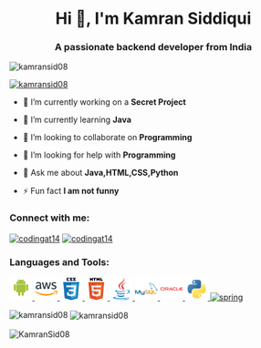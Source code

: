 <h1 align="center">Hi 👋, I'm Kamran Siddiqui</h1>
<h3 align="center">A passionate backend developer from India</h3>

<p align="left"> <img src="https://komarev.com/ghpvc/?username=KamranSid08&label=Profile%20views&color=0e75b6&style=flat" alt="kamransid08" /> </p>

<p align="left"> <a href="https://github.com/ryo-ma/github-profile-trophy"><img src="https://github-profile-trophy.vercel.app/?username=kamransid08" alt="kamransid08" /></a> </p>

- 🔭 I’m currently working on a **Secret Project**

- 🌱 I’m currently learning **Java**

- 👯 I’m looking to collaborate on **Programming**

- 🤝 I’m looking for help with **Programming**

- 💬 Ask me about **Java,HTML,CSS,Python**

- ⚡ Fun fact **I am not funny**

<h3 align="left">Connect with me:</h3>
<p align="left">
<a href="https://instagram.com/CodingAt14" target="blank"><img align="center" src="https://raw.githubusercontent.com/rahuldkjain/github-profile-readme-generator/master/src/images/icons/Social/instagram.svg" alt="codingat14" height="30" width="40" /></a>
<a href="https://www.youtube.com/CodingAt14" target="blank"><img align="center" src="https://raw.githubusercontent.com/rahuldkjain/github-profile-readme-generator/master/src/images/icons/Social/youtube.svg" alt="codingat14" height="30" width="40" /></a>
</p>

<h3 align="left">Languages and Tools:</h3>
<p align="left"> <a href="https://developer.android.com" target="_blank" rel="noreferrer"> <img src="https://raw.githubusercontent.com/devicons/devicon/master/icons/android/android-original-wordmark.svg" alt="android" width="40" height="40"/> </a> <a href="https://aws.amazon.com" target="_blank" rel="noreferrer"> <img src="https://raw.githubusercontent.com/devicons/devicon/master/icons/amazonwebservices/amazonwebservices-original-wordmark.svg" alt="aws" width="40" height="40"/> </a> <a href="https://www.w3schools.com/css/" target="_blank" rel="noreferrer"> <img src="https://raw.githubusercontent.com/devicons/devicon/master/icons/css3/css3-original-wordmark.svg" alt="css3" width="40" height="40"/> </a> <a href="https://www.w3.org/html/" target="_blank" rel="noreferrer"> <img src="https://raw.githubusercontent.com/devicons/devicon/master/icons/html5/html5-original-wordmark.svg" alt="html5" width="40" height="40"/> </a> <a href="https://www.java.com" target="_blank" rel="noreferrer"> <img src="https://raw.githubusercontent.com/devicons/devicon/master/icons/java/java-original.svg" alt="java" width="40" height="40"/> </a> <a href="https://www.mysql.com/" target="_blank" rel="noreferrer"> <img src="https://raw.githubusercontent.com/devicons/devicon/master/icons/mysql/mysql-original-wordmark.svg" alt="mysql" width="40" height="40"/> </a> <a href="https://www.oracle.com/" target="_blank" rel="noreferrer"> <img src="https://raw.githubusercontent.com/devicons/devicon/master/icons/oracle/oracle-original.svg" alt="oracle" width="40" height="40"/> </a> <a href="https://www.python.org" target="_blank" rel="noreferrer"> <img src="https://raw.githubusercontent.com/devicons/devicon/master/icons/python/python-original.svg" alt="python" width="40" height="40"/> </a> <a href="https://spring.io/" target="_blank" rel="noreferrer"> <img src="https://www.vectorlogo.zone/logos/springio/springio-icon.svg" alt="spring" width="40" height="40"/> </a> </p>

<p><img align="left" src="https://github-readme-stats.vercel.app/api/top-langs?username=kamransid08&show_icons=true&locale=en&layout=compact" alt="kamransid08" /></p>

<p>&nbsp;<img align="center" src="https://github-readme-stats.vercel.app/api?username=kamransid08&show_icons=true&locale=en" alt="kamransid08" /></p>

<p><img align="center" src="https://github-readme-streak-stats.herokuapp.com/?user=KamranSid08&" alt="KamranSid08" /></p>
